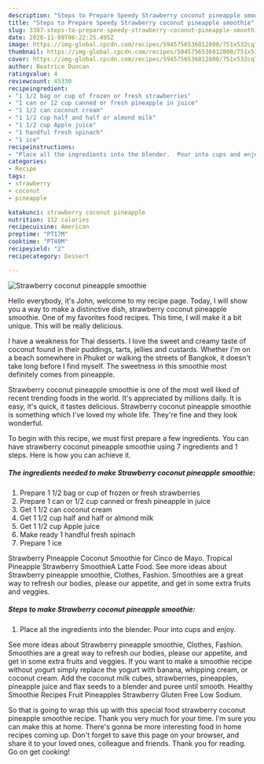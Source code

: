 ```yaml
---
description: "Steps to Prepare Speedy Strawberry coconut pineapple smoothie"
title: "Steps to Prepare Speedy Strawberry coconut pineapple smoothie"
slug: 3387-steps-to-prepare-speedy-strawberry-coconut-pineapple-smoothie
date: 2020-11-09T06:22:25.495Z
image: https://img-global.cpcdn.com/recipes/5945756536012800/751x532cq70/strawberry-coconut-pineapple-smoothie-recipe-main-photo.jpg
thumbnail: https://img-global.cpcdn.com/recipes/5945756536012800/751x532cq70/strawberry-coconut-pineapple-smoothie-recipe-main-photo.jpg
cover: https://img-global.cpcdn.com/recipes/5945756536012800/751x532cq70/strawberry-coconut-pineapple-smoothie-recipe-main-photo.jpg
author: Beatrice Duncan
ratingvalue: 4
reviewcount: 45330
recipeingredient:
- "1 1/2 bag or cup of frozen or fresh strawberries"
- "1 can or 12 cup canned or fresh pineapple in juice"
- "1 1/2 can coconut cream"
- "1 1/2 cup half and half or almond milk"
- "1 1/2 cup Apple juice"
- "1 handful fresh spinach"
- "1 ice"
recipeinstructions:
- "Place all the ingredients into the blender.  Pour into cups and enjoy."
categories:
- Recipe
tags:
- strawberry
- coconut
- pineapple

katakunci: strawberry coconut pineapple 
nutrition: 112 calories
recipecuisine: American
preptime: "PT17M"
cooktime: "PT40M"
recipeyield: "2"
recipecategory: Dessert

---
```



![Strawberry coconut pineapple smoothie](https://img-global.cpcdn.com/recipes/5945756536012800/751x532cq70/strawberry-coconut-pineapple-smoothie-recipe-main-photo.jpg)

Hello everybody, it's John, welcome to my recipe page. Today, I will show you a way to make a distinctive dish, strawberry coconut pineapple smoothie. One of my favorites food recipes. This time, I will make it a bit unique. This will be really delicious.

I have a weakness for Thai desserts. I love the sweet and creamy taste of coconut found in their puddings, tarts, jellies and custards. Whether I&#39;m on a beach somewhere in Phuket or walking the streets of Bangkok, it doesn&#39;t take long before I find myself. The sweetness in this smoothie most definitely comes from pineapple.

Strawberry coconut pineapple smoothie is one of the most well liked of recent trending foods in the world. It's appreciated by millions daily. It is easy, it's quick, it tastes delicious. Strawberry coconut pineapple smoothie is something which I've loved my whole life. They're fine and they look wonderful.


To begin with this recipe, we must first prepare a few ingredients. You can have strawberry coconut pineapple smoothie using 7 ingredients and 1 steps. Here is how you can achieve it.

<!--inarticleads1-->

##### The ingredients needed to make Strawberry coconut pineapple smoothie:

1. Prepare 1 1/2 bag or cup of frozen or fresh strawberries
1. Prepare 1 can or 1/2 cup canned or fresh pineapple in juice
1. Get 1 1/2 can coconut cream
1. Get 1 1/2 cup half and half or almond milk
1. Get 1 1/2 cup Apple juice
1. Make ready 1 handful fresh spinach
1. Prepare 1 ice


Strawberry Pineapple Coconut Smoothie for Cinco de Mayo. Tropical Pineapple Strawberry SmoothieA Latte Food. See more ideas about Strawberry pineapple smoothie, Clothes, Fashion. Smoothies are a great way to refresh our bodies, please our appetite, and get in some extra fruits and veggies. 

<!--inarticleads2-->

##### Steps to make Strawberry coconut pineapple smoothie:

1. Place all the ingredients into the blender.  Pour into cups and enjoy.


See more ideas about Strawberry pineapple smoothie, Clothes, Fashion. Smoothies are a great way to refresh our bodies, please our appetite, and get in some extra fruits and veggies. If you want to make a smoothie recipe without yogurt simply replace the yogurt with banana, whipping cream, or coconut cream. Add the coconut milk cubes, strawberries, pineapples, pineapple juice and flax seeds to a blender and puree until smooth. Healthy Smoothie Recipes Fruit Pineapples Strawberry Gluten Free Low Sodium. 

So that is going to wrap this up with this special food strawberry coconut pineapple smoothie recipe. Thank you very much for your time. I'm sure you can make this at home. There's gonna be more interesting food in home recipes coming up. Don't forget to save this page on your browser, and share it to your loved ones, colleague and friends. Thank you for reading. Go on get cooking!
